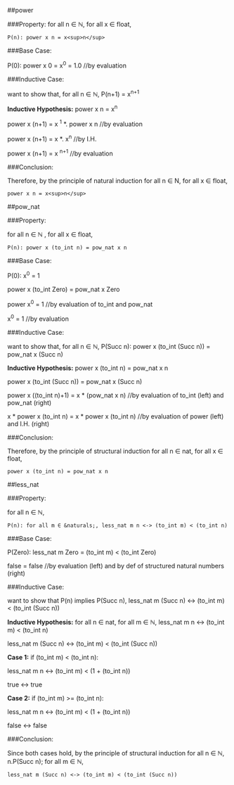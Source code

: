 ##power

###Property: 
for all n ∈  &naturals;, for all x  ∈ float, 

	P(n): power x n = x<sup>n</sup> 
  
###Base Case:

P(0): power x 0 = x<sup>0</sup> = 1.0 					//by evaluation
  
###Inductive Case:

want to show that, for all n ∈ &naturals;, P(n+1) = x<sup>n+1</sup>
	
**Inductive Hypothesis:** power x n = x<sup>n</sup>

power x (n+1) = x <sup>1</sup> *. power x n 			//by evaluation
	
power x (n+1) = x *. x<sup>n</sup> 			      	//by I.H.
	
power x (n+1) = x <sup>n+1</sup> 		      		//by evaluation

###Conclusion:

Therefore, by the principle of natural induction for all n ∈ N, for all x  ∈ float, 

	power x n = x<sup>n</sup>

##pow_nat

###Property: 

for all n ∈ &naturals; , for all x ∈ float, 
	
	P(n): power x (to_int n) = pow_nat x n
  
###Base Case:

P(0): x<sup>0</sup> = 1

power x (to_int Zero) = pow_nat x Zero
  
power x<sup>0</sup> = 1 				//by evaluation of to_int and pow_nat
  
x<sup>0</sup> = 1		                  	//by evaluation
  
###Inductive Case:

want to show that, for all n ∈ &naturals;, P(Succ n): power x (to_int (Succ n)) = pow_nat x (Succ n)

**Inductive Hypothesis:** power x (to_int n) = pow_nat x n

power x (to_int (Succ n)) = pow_nat x (Succ n)

power x ((to_int n)+1) = x * (pow_nat x n)    //by evaluation of to_int (left) and pow_nat (right)

x * power x (to_int n) = x * power x (to_int n)	  //by evaluation of power (left) and I.H. (right)
   
###Conclusion:

Therefore, by the principle of structural induction for all n ∈ nat, for all x ∈ float, 

	power x (to_int n) = pow_nat x n


##less_nat

###Property:

for all n ∈ &naturals;,

	P(n): for all m ∈ &naturals;, less_nat m n <-> (to_int m) < (to_int n)
  
###Base Case:

P(Zero): less_nat m Zero = (to_int m) < (to_int Zero)

false = false   	//by evaluation (left) and by def of structured natural numbers (right)
  
###Inductive Case:

want to show that P(n) implies P(Succ n), less_nat m (Succ n) <-> (to_int m) < (to_int (Succ n))

**Inductive Hypothesis:** for all n ∈ nat, for all m ∈ &naturals;, less_nat m n <-> (to_int m) < (to_int n)

less_nat m (Succ n) <-> (to_int m) < (to_int (Succ n))

**Case 1:** if (to_int m) < (to_int n):

less_nat m n <-> (to_int m) < (1 + (to_int n))

true <-> true

**Case 2:** if (to_int m) >= (to_int n):

less_nat m n <-> (to_int m) < (1 + (to_int n))

false <-> false

###Conclusion:

Since both cases hold, by the principle of structural induction for all n ∈ &naturals;, n.P(Succ n); for all m ∈ &naturals;, 

	less_nat m (Succ n) <-> (to_int m) < (to_int (Succ n))
